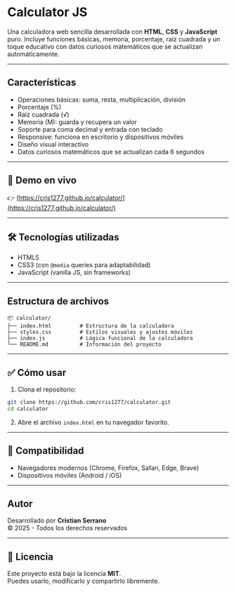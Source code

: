 #  Calculator JS

Una calculadora web sencilla desarrollada con **HTML**, **CSS** y **JavaScript** puro. Incluye funciones básicas, memoria, porcentaje, raíz cuadrada y un toque educativo con datos curiosos matemáticos que se actualizan automáticamente.

---

##  Características

- Operaciones básicas: suma, resta, multiplicación, división
- Porcentaje (%)
- Raíz cuadrada (√)
- Memoria (M): guarda y recupera un valor
- Soporte para coma decimal y entrada con teclado
- Responsive: funciona en escritorio y dispositivos móviles
- Diseño visual interactivo
- Datos curiosos matemáticos que se actualizan cada 6 segundos

---

## 🚀 Demo en vivo

👉 [https://cris1277.github.io/calculator/](https://cris1277.github.io/calculator/)

---

## 🛠️ Tecnologías utilizadas

- HTML5
- CSS3 (con `@media` queries para adaptabilidad)
- JavaScript (vanilla JS, sin frameworks)

---

##  Estructura de archivos

```
📦 calculator/
├── index.html         # Estructura de la calculadora
├── styles.css         # Estilos visuales y ajustes móviles
├── index.js           # Lógica funcional de la calculadora
└── README.md          # Información del proyecto
```

---

## ✅ Cómo usar

1. Clona el repositorio:

```bash
git clone https://github.com/cris1277/calculator.git
cd calculator
```

2. Abre el archivo `index.html` en tu navegador favorito.

---

## 📱 Compatibilidad

- Navegadores modernos (Chrome, Firefox, Safari, Edge, Brave)
- Dispositivos móviles (Android / iOS)

---

##  Autor

Desarrollado por **Cristian Serrano**  
© 2025 - Todos los derechos reservados

---

## 📖 Licencia

Este proyecto está bajo la licencia **MIT**.  
Puedes usarlo, modificarlo y compartirlo libremente.
